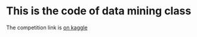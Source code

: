# This is the code of data mining class

The competition link is [on kaggle](https://www.kaggle.com/)

